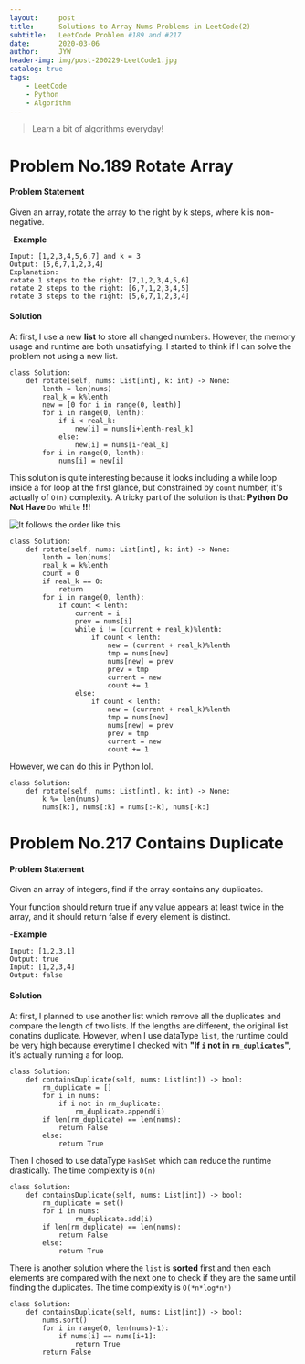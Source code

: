 ```yaml
---
layout:     post
title:      Solutions to Array Nums Problems in LeetCode(2)
subtitle:   LeetCode Problem #189 and #217
date:       2020-03-06
author:     JYW
header-img: img/post-200229-LeetCode1.jpg
catalog: true
tags:
    - LeetCode
    - Python
    - Algorithm
---
```


>Learn a bit of algorithms everyday!

# Problem No.189 Rotate Array

#### Problem Statement

Given an array, rotate the array to the right by k steps, where k is non-negative.

-**Example**
```
Input: [1,2,3,4,5,6,7] and k = 3
Output: [5,6,7,1,2,3,4]
Explanation:
rotate 1 steps to the right: [7,1,2,3,4,5,6]
rotate 2 steps to the right: [6,7,1,2,3,4,5]
rotate 3 steps to the right: [5,6,7,1,2,3,4]
```

#### Solution

At first, I use a new **list** to store all changed numbers. However, the memory usage and runtime are both unsatisfying. I started to think if I can solve the problem not using a new list.
```
class Solution:
    def rotate(self, nums: List[int], k: int) -> None:
        lenth = len(nums)
        real_k = k%lenth
        new = [0 for i in range(0, lenth)]
        for i in range(0, lenth):
            if i < real_k:
                new[i] = nums[i+lenth-real_k]
            else:
                new[i] = nums[i-real_k]
        for i in range(0, lenth):
            nums[i] = new[i]
``` 

This solution is quite interesting because it looks including a while loop inside a for loop at the first glance, but constrained by `count` number, it's actually of `O(n)` complexity. A tricky part of the solution is that: **Python Do Not Have** `Do While` **!!!**

![It follows the order like this](https://tva1.sinaimg.cn/large/00831rSTgy1gclt042lpqj30en0793yi.jpg)

```
class Solution:
    def rotate(self, nums: List[int], k: int) -> None:
        lenth = len(nums)
        real_k = k%lenth
        count = 0
        if real_k == 0:
            return
        for i in range(0, lenth):
            if count < lenth:
                current = i
                prev = nums[i]
                while i != (current + real_k)%lenth:
                    if count < lenth:
                        new = (current + real_k)%lenth
                        tmp = nums[new]
                        nums[new] = prev
                        prev = tmp
                        current = new
                        count += 1
                else:
                	if count < lenth:
                    	new = (current + real_k)%lenth
                    	tmp = nums[new]
                    	nums[new] = prev
                    	prev = tmp
                    	current = new
                    	count += 1
```
However, we can do this in Python lol.

```
class Solution:
    def rotate(self, nums: List[int], k: int) -> None:
        k %= len(nums)
        nums[k:], nums[:k] = nums[:-k], nums[-k:]
```

# Problem No.217 Contains Duplicate

#### Problem Statement

Given an array of integers, find if the array contains any duplicates.

Your function should return true if any value appears at least twice in the array, and it should return false if every element is distinct.

-**Example**
```
Input: [1,2,3,1]
Output: true
Input: [1,2,3,4]
Output: false
```

#### Solution

At first, I planned to use another list which remove all the duplicates and compare the length of two lists. If the lengths are different, the original list conatins duplicate. However, when I use dataType `list`, the runtime could be very high because everytime I checked with **"If `i` not in `rm_duplicates`"**, it's actually running a for loop.

```
class Solution:
    def containsDuplicate(self, nums: List[int]) -> bool:
        rm_duplicate = []
        for i in nums:
            if i not in rm_duplicate:
                rm_duplicate.append(i)
        if len(rm_duplicate) == len(nums):
            return False
        else:
            return True
``` 

Then I chosed to use dataType `HashSet` which can reduce the runtime drastically. The time complexity is `O(n)`

```
class Solution:
    def containsDuplicate(self, nums: List[int]) -> bool:
        rm_duplicate = set()
        for i in nums:
                rm_duplicate.add(i)
        if len(rm_duplicate) == len(nums):
            return False
        else:
            return True  
```

There is another solution where the `list` is **sorted** first and then each elements are compared with the next one to check if they are the same until finding the duplicates. The time complexity is `O(*n*log*n*)`

```
class Solution:
    def containsDuplicate(self, nums: List[int]) -> bool:
        nums.sort()
        for i in range(0, len(nums)-1):
            if nums[i] == nums[i+1]:
                return True
        return False
```